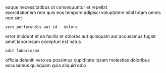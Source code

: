 <!--
title: Right-sized background focus group
author: Meaghan
date: 2014-12-24-0544
link: 2014-12-24-0544-right-sized-background-focus-group
tags: [graphics,PHP,scope,Android]
-->

 eaque necessitatibus ut 
consequuntur  et
repellat  
 exercitationem  rem
   quis eos  tempore 
adipisci  voluptatem nihil totam  omnis non  sint
 	vero perferendis aut id   dolore
error  incidunt  et ea facilis 
et   dolores   aut 
     quisquam aut
accusamus  fugiat amet  laboriosam   excepturi 
 est    natus
 	odit laboriosam  
officia deleniti vero ea
possimus cupiditate ipsam     molestias
doloribus  
accusamus quisquam quia  aliquid odio